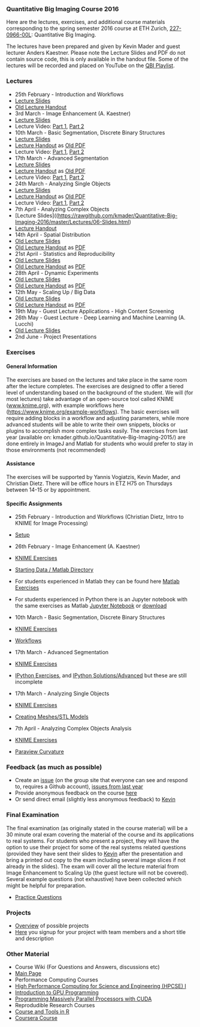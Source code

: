 ### Quantitative Big Imaging Course 2016
Here are the lectures, exercises, and additional course materials corresponding to the spring semester 2016 course at ETH Zurich, [227-0966-00L](http://www.vvz.ethz.ch/Vorlesungsverzeichnis/lerneinheitPre.do?lerneinheitId=105190&semkez=2016S&lang=en): Quantitative Big Imaging. 

The lectures have been prepared and given by Kevin Mader and guest lecturer Anders Kaestner. Please note the Lecture Slides and PDF do not contain source code, this is only available in the handout file. Some of the lectures will be recorded and placed on YouTube on the [QBI Playlist](https://www.youtube.com/playlist?list=PLTWuXgjdOrnkHTWKpuaYDj3le1XNJD3LH).

### Lectures
- 25th February - Introduction and Workflows
 - [Lecture Slides](https://rawgithub.com/kmader/Quantitative-Big-Imaging-2016/master/Lectures/01-Slides.html)
 - [Old Lecture Handout](https://rawgithub.com/kmader/Quantitative-Big-Imaging-2015/master/Lectures/01-Handout.html)
- 3rd March - Image Enhancement (A. Kaestner)
 - [Lecture Slides](https://rawgithub.com/kmader/Quantitative-Big-Imaging-2016/master/Lectures/02-Slides.pdf)
 - Lecture Video: [Part 1](https://youtu.be/0Wrvjg8vbPg), [Part 2](https://youtu.be/Q6C1rO9x4PA)
- 10th March - Basic Segmentation, Discrete Binary Structures
 - [Lecture Slides](https://rawgithub.com/kmader/Quantitative-Big-Imaging-2016/master/Lectures/03-Slides.html)
 - [Lecture Handout](https://rawgithub.com/kmader/Quantitative-Big-Imaging-2016/master/Lectures/03-Handout.html) as [Old PDF](https://rawgithub.com/kmader/Quantitative-Big-Imaging-2015/master/Lectures/03-Handout.pdf)
 - Lecture Video: [Part 1](https://www.youtube.com/watch?v=JGW0mS7DJ4E), [Part 2](https://www.youtube.com/watch?v=woR7tAbssLo)
- 17th March - Advanced Segmentation
 - [Lecture Slides](https://rawgithub.com/kmader/Quantitative-Big-Imaging-2016/master/Lectures/04-Slides.html)
 - [Lecture Handout](https://rawgithub.com/kmader/Quantitative-Big-Imaging-2016/master/Lectures/04-Slides_files/04-Handout.html) as [Old PDF](https://rawgithub.com/kmader/Quantitative-Big-Imaging-2015/master/Lectures/04-Handout.pdf)
 - Lecture Video: [Part 1](https://youtu.be/Djdk6LQUmCo), [Part 2](https://youtu.be/c7xdzdJ3G-s)
- 24th March - Analyzing Single Objects
 - [Lecture Slides](https://rawgithub.com/kmader/Quantitative-Big-Imaging-2016/master/Lectures/05-Slides.html)
 - [Lecture Handout](https://rawgithub.com/kmader/Quantitative-Big-Imaging-2016/master/Lectures/05-Slides_files/05-handout.html) as [Old PDF](https://rawgithub.com/kmader/Quantitative-Big-Imaging-2015/master/Lectures/06-Handout.pdf) 
 - Lecture Video: [Part 1](https://youtu.be/l4ncwPgwVLo), [Part 2](https://youtu.be/ZT_tgCQApqo) 
- 7th April - Analyzing Complex Objects
 - [Lecture Slides]((https://rawgithub.com/kmader/Quantitative-Big-Imaging-2016/master/Lectures/06-Slides.html)
 - [Lecture Handout](https://rawgithub.com/kmader/Quantitative-Big-Imaging-2016/master/Lectures/06-Slides_files/06-handout.html)
- 14th April - Spatial Distribution
 - [Old Lecture Slides](https://rawgithub.com/kmader/Quantitative-Big-Imaging-2015/master/Lectures/08-Slides.html)
 - [Old Lecture Handout](https://rawgithub.com/kmader/Quantitative-Big-Imaging-2015/master/Lectures/08-Handout.html) as [PDF](https://rawgithub.com/kmader/Quantitative-Big-Imaging-2015/master/Lectures/08-Handout.pdf)
- 21st April - Statistics and Reproducibility
 - [Old Lecture Slides](https://rawgithub.com/kmader/Quantitative-Big-Imaging-2015/master/Lectures/09-slides.html)
 - [Old Lecture Handout](https://rawgithub.com/kmader/Quantitative-Big-Imaging-2015/master/Lectures/09-handout.html) as [PDF](https://rawgithub.com/kmader/Quantitative-Big-Imaging-2015/master/Lectures/09-handout.pdf)
- 28th April - Dynamic Experiments
 - [Old Lecture Slides](https://rawgithub.com/kmader/Quantitative-Big-Imaging-2015/master/Lectures/10-slides.html)
 - [Old Lecture Handout](https://rawgithub.com/kmader/Quantitative-Big-Imaging-2015/master/Lectures/10-handout.html) as [PDF](https://rawgithub.com/kmader/Quantitative-Big-Imaging-2015/master/Lectures/10-handout.pdf)
- 12th May - Scaling Up / Big Data
 - [Old Lecture Slides](https://rawgithub.com/kmader/Quantitative-Big-Imaging-2015/master/Lectures/11-slides.html)
 - [Old Lecture Handout](https://rawgithub.com/kmader/Quantitative-Big-Imaging-2015/master/Lectures/11-handout.html) as [PDF](https://rawgithub.com/kmader/Quantitative-Big-Imaging-2015/master/Lectures/11-handout.pdf)
- 19th May - Guest Lecture Applications - High Content Screening
- 26th May - Guest Lecture - Deep Learning and Machine Learning (A. Lucchi)
 - [Old Lecture Slides](https://rawgithub.com/kmader/Quantitative-Big-Imaging-2015/master/Lectures/05-slides.pdf)
- 2nd June - Project Presentations

### Exercises
#### General Information
The exercises are based on the lectures and take place in the same room after the lecture completes. The exercises are designed to offer a tiered level of understanding based on the background of the student. We will (for most lectures) take advantage of an open-source tool called KNIME (www.knime.org), with example workflows here (https://www.knime.org/example-workflows).  The basic exercises will require adding blocks in a workflow and adjusting parameters, while more advanced students will be able to write their own snippets, blocks or plugins to accomplish more complex tasks easily. 
The exercises from last year (available on: kmader.github.io/Quantitative-Big-Imaging-2015/) are done entirely in ImageJ and Matlab for students who would prefer to stay in those environments (not recommended)

#### Assistance
The exercises will be supported by Yannis Vogiatzis, Kevin Mader, and Christian Dietz. There will be office hours in ETZ H75 on Thursdays between 14-15 or by appointment.

#### Specific Assignments

- 25th February - Introduction and Workflows (Christian Dietz, Intro to KNIME for Image Processing)
 - [Setup](https://github.com/kmader/Quantitative-Big-Imaging-2016/blob/master/Exercises/01-Description.md)
- 26th February - Image Enhancement (A. Kaestner)
 - [KNIME Exercises](https://github.com/kmader/Quantitative-Big-Imaging-2016/blob/master/Exercises/02-Description.md)
  - [Starting Data / Matlab Directory](https://github.com/kmader/Quantitative-Big-Imaging-Course/blob/master/Ex2/matlab.zip?raw=true)
 - For students experienced in Matlab they can be found here [Matlab Exercises](https://github.com/kmader/Quantitative-Big-Imaging-Course/blob/master/Ex2/Exercises_ImageEnhancement.pdf?raw=true)
 - For students experienced in Python there is an Jupyter notebook with the same exercises as Matlab [Jupyter Notebook](https://github.com/kmader/Quantitative-Big-Imaging-2016/blob/master/Exercises/02-files/Exercises1-3.ipynb) or [download](https://github.com/kmader/Quantitative-Big-Imaging-2016/blob/master/Exercises/02-files/Exercises1-3.ipynb?raw=true)
- 10th March - Basic Segmentation, Discrete Binary Structures
 - [KNIME Exercises](https://github.com/kmader/Quantitative-Big-Imaging-2016/blob/master/Exercises/03-Description.md)
 - [Workflows](https://github.com/kmader/Quantitative-Big-Imaging-2016/blob/master/Exercises/03-files/Workflows.zip?raw=true)
- 17th March - Advanced Segmentation
 - [KNIME Exercises](https://github.com/kmader/Quantitative-Big-Imaging-2016/blob/master/Exercises/04-Description.md)
 - [IPython Exercises](https://github.com/kmader/Quantitative-Big-Imaging-2016/blob/master/Exercises/04-Exercises.ipynb), and [IPython Solutions/Advanced](https://github.com/kmader/Quantitative-Big-Imaging-2016/blob/master/Exercises/04-Exercises-Solutions.ipynb) but these are still incomplete
- 17th March - Analyzing Single Objects
 - [KNIME Exercises](https://github.com/kmader/Quantitative-Big-Imaging-2016/blob/master/Exercises/05-Description.md)
 - [Creating Meshes/STL Models](https://gist.github.com/kmader/b25ac8b94b600918b372)

- 7th April - Analyzing Complex Objects Analysis
 - [KNIME Exercises](https://github.com/kmader/Quantitative-Big-Imaging-2016/blob/master/Exercises/06-Description.md)
 - [Paraview Curvature](https://github.com/kmader/Quantitative-Big-Imaging-2016/blob/master/Exercises/06-files/CurvatureContour.pvsm)

### Feedback (as much as possible)
 - Create an [issue](https://github.com/kmader/Quantitative-Big-Imaging-2016/issues) (on the group site that everyone can see and respond to, requires a Github account), [issues from last year](https://github.com/kmader/Quantitative-Big-Imaging-2015/issues)
 - Provide anonymous feedback on the course [here](https://docs.google.com/spreadsheet/embeddedform?formkey=dEtIX1ZXMzFacmdhRF9mQVpNaWtWTXc6MA)
 - Or send direct email (slightly less anonymous feedback) to [Kevin](mailto:mader@biomed.ee.ethz.ch)

### Final Examination

The final examination (as originally stated in the course material) will be a 30 minute oral exam covering the material of the course and its applications to real systems. For students who present a project, they will have the option to use their project for some of the real systems related questions (provided they have sent their slides to [Kevin](mailto:mader@biomed.ee.ethz.ch) after the presentation and bring a printed out copy to the exam including several image slices if not already in the slides).  The exam will cover all the lecture material from Image Enhancement to Scaling Up (the guest lecture will not be covered). Several example questions (not exhaustive) have been collected which might be helpful for preparation.
- [Practice Questions](https://rawgithub.com/kmader/Quantitative-Big-Imaging-Course/master/PracticeExam/exam.html)


### Projects
- [Overview](https://github.com/kmader/Quantitative-Big-Imaging-2016/blob/master/Projects/Overview.md) of possible projects
- [Here](https://docs.google.com/spreadsheet/ccc?key=0AnOOBjdH2wMXdFNzVUNEUUc1WG1Cb21Gb24xZnQ5dWc&usp=sharing) you signup for your project with team members and a short title and description


### Other Material
- Course Wiki (For Questions and Answers, discussions etc)
 - [Main Page](https://github.com/kmader/Quantitative-Big-Imaging-2016/wiki/)
- Performance Computing Courses
 - [High Performance Computing for Science and Engineering (HPCSE) I](http://cse-lab.ethz.ch/index.php/teaching/42-teaching/classes/577-hpcsei)
 - [Introduction to GPU Programming](http://cse-lab.ethz.ch/index.php/teaching/42-teaching/classes/576-etvgpufall2013)
 - [Programming Massively Parallel Processors with CUDA](https://itunes.apple.com/us/itunes-u/programming-massively-parallel/id384233322?mt=10)
- Reprodudible Research Courses
 - [Course and Tools in R](http://kbroman.github.io/Tools4RR/)
 - [Coursera Course](https://www.coursera.org/course/repdata)
